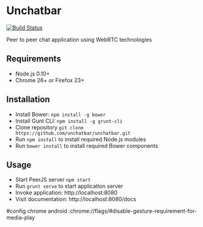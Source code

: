 # Unchatbar
[![Build Status](https://travis-ci.org/unchatbar/unchatbar.svg?branch=master)](https://travis-ci.org/unchatbar/unchatbar)

Peer to peer chat application using WebRTC technologies

## Requirements
* Node.js 0.10+
* Chrome 26+ or Firefox 23+

## Installation
* Install Bower: `npm install -g bower`
* Install Gunt CLI: `npm install -g grunt-cli`
* Clone repository `git clone https://github.com/unchatbar/unchatbar.git`
* Run `npm install` to install required Node.js modules
* Run `bower install` to install required Bower components

## Usage
* Start PeerJS server `npm start`
* Run `grunt serve` to start application server
* Invoke application: http://localhost:8080
* Visit documentation: http://localhost:8080/docs

#config chrome android :chrome://flags/#disable-gesture-requirement-for-media-play
